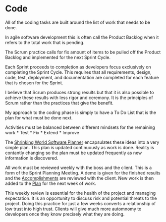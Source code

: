 # Code

All of the coding tasks are built around the list of work that needs to be done.

In agile software development this is often call the Product Backlog when it refers
to the total work that is pending.

The Scrum practice calls for fix amount of items to be pulled off the Product Backlog
and implemented for the next Sprint Cycle.

Each Sprint proceeds to completion as developers focus exclusively on completing the 
Sprint Cycle.   This requires that all requirements, design, code, test, deployment,
and documentation are completed for each feature that is chosen for the Sprint.

I believe that Scrum produces strong results but that it is also possible to achieve
these results with less rigor and ceremony.  It is the principles of Scrum rather
than the practices that give the benefit.

My approach to the coding phase is simply to have a To Do List that is the plan
for what must be done next.  

Activities must be balanced between different mindsets for the remaining work
    * Test
    * Fix
    * Extend
    * Improve

The [Shrinking World Software Planner](ToDo)
encapsulates these ideas into a very simple plan.  This plan is updated
continuously as work is done.  Reality is contantly changing so the plan must
be updated frequently as new information is discovered.


All work must be reviewed weekly with the boss and the client.  This is a form of the
Sprint Planning Meeting.   A demo is given for the finished results and
the [Accomplishments](Done) are reviewed with the client.  New work is then
added to the [Plan](ToDo) for the next week of work.

This weekly review is essential for the health of the project and managing
expectation.   It is an opportunity to discuss risk and potential threats to 
the project.  Doing this practice for just a few weeks converts a relationship
of low trust into high trust.   Clients will give much more automnomy to 
developers once they know precisely what they are doing.


